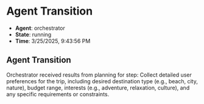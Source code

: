# Agent Transition

- **Agent**: orchestrator
- **State**: running
- **Time**: 3/25/2025, 9:43:56 PM

## Agent Transition

Orchestrator received results from planning for step: Collect detailed user preferences for the trip, including desired destination type (e.g., beach, city, nature), budget range, interests (e.g., adventure, relaxation, culture), and any specific requirements or constraints.

